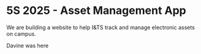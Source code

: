 # 5S 2025 - Asset Management App

We are building a website to help I&TS track and manage electronic assets on campus.

Davine was here

